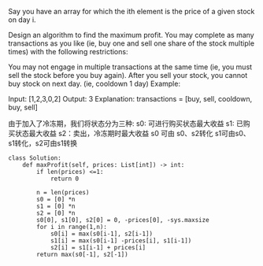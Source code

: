 Say you have an array for which the ith element is the price of a given stock on day i.

Design an algorithm to find the maximum profit. You may complete as many transactions as you like (ie, buy one and sell one share of the stock multiple times) with the following restrictions:

You may not engage in multiple transactions at the same time (ie, you must sell the stock before you buy again).
After you sell your stock, you cannot buy stock on next day. (ie, cooldown 1 day)
Example:

Input: [1,2,3,0,2]
Output: 3 
Explanation: transactions = [buy, sell, cooldown, buy, sell]

由于加入了冷冻期，我们将状态分为三种: s0: 可进行购买状态最大收益 s1: 已购买状态最大收益 s2：卖出，冷冻期时最大收益
s0 可由 s0、s2转化 s1可由s0、s1转化，s2可由s1转换
```
class Solution:
    def maxProfit(self, prices: List[int]) -> int:
        if len(prices) <=1:
            return 0
        
        n = len(prices)
        s0 = [0] *n
        s1 = [0] *n
        s2 = [0] *n
        s0[0], s1[0], s2[0] = 0, -prices[0], -sys.maxsize
        for i in range(1,n):
            s0[i] = max(s0[i-1], s2[i-1])
            s1[i] = max(s0[i-1] -prices[i], s1[i-1])
            s2[i] = s1[i-1] + prices[i]
        return max(s0[-1], s2[-1])
                
```
